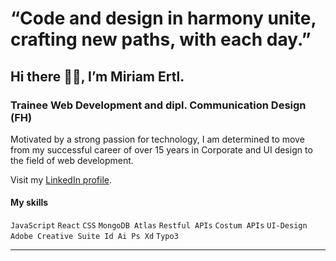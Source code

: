 # “Code and design in harmony unite, crafting new paths, with each day.”

## Hi there 👋🏻, I’m Miriam Ertl. 

### Trainee Web Development and dipl. Communication Design (FH)


Motivated by a strong passion for technology, 
I am determined to move from my successful career of over 15 years in 
Corporate and UI design to the field of web development.

Visit my [LinkedIn profile](https://www.linkedin.com/in/miriam-ertl-design).


#### My skills

`JavaScript`
`React` `CSS` `MongoDB Atlas` `Restful APIs` `Costum APIs` `UI-Design` `Adobe Creative Suite Id Ai Ps Xd` `Typo3`


---

